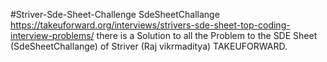 #Striver-Sde-Sheet-Challenge SdeSheetChallange
https://takeuforward.org/interviews/strivers-sde-sheet-top-coding-interview-problems/
there is a Solution to all the Problem to the SDE Sheet (SdeSheetChallange) of Striver (Raj vikrmaditya) TAKEUFORWARD.
